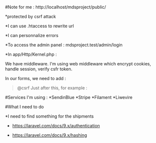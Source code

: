 #Note for me :
http://localhost/mdsproject/public/

*protected by csrf attack

*I can use .htaccess to rewrite url

*I can personnalize errors

*To access the admin panel : mdsproject.test/admin/login

*In app/Http/Kernel.php :

We have middleware. I'm using web middleware which encrypt cookies, handle session, verify csfr token.

In our forms, we need to add :
>@csrf
Just after this, for example :
><form action="{{ url('users') }}" method="POST">

#Services I'm using :
*SendinBlue
*Stripe
*Filament
*Liwevire

#What I need to do

*I need to find something for the shipments

* https://laravel.com/docs/9.x/authentication

* https://laravel.com/docs/9.x/hashing